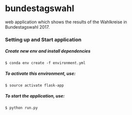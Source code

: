 # bundestagswahl
web application which shows the results of the Wahlkreise in Bundestagswahl 2017.

### Setting up and Start application
##### Create new env and install dependencies <br>
    $ conda env create -f environment.yml
    
##### To activate this environment, use:
    $ source activate flask-app

##### To start the application, use:
    $ python run.py
